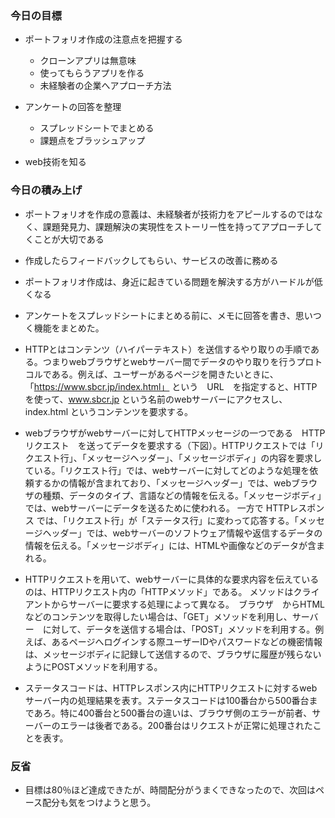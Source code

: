### 今日の目標
- ポートフォリオ作成の注意点を把握する
  - クローンアプリは無意味
  - 使ってもらうアプリを作る
  - 未経験者の企業へアプローチ方法

- アンケートの回答を整理
  - スプレッドシートでまとめる
  - 課題点をブラッシュアップ

- web技術を知る

### 今日の積み上げ
- ポートフォリオを作成の意義は、未経験者が技術力をアピールするのではなく、課題発見力、課題解決の実現性をストーリー性を持ってアプローチしてくことが大切である
- 作成したらフィードバックしてもらい、サービスの改善に務める
- ポートフォリオ作成は、身近に起きている問題を解決する方がハードルが低くなる

- アンケートをスプレッドシートにまとめる前に、メモに回答を書き、思いつく機能をまとめた。

- HTTPとはコンテンツ（ハイパーテキスト）を送信するやり取りの手順である。つまりwebブラウザとwebサーバー間でデータのやり取りを行うプロトコルである。例えば、ユーザーがあるページを開きたいときに、「https://www.sbcr.jp/index.html」 という　URL　を指定すると、HTTPを使って、www.sbcr.jp という名前のwebサーバーにアクセスし、index.html というコンテンツを要求する。
- webブラウザがwebサーバーに対してHTTPメッセージの一つである　HTTPリクエスト　を送ってデータを要求する（下図）。HTTPリクエストでは「リクエスト行」、「メッセージヘッダー」、「メッセージボディ」の内容を要求している。「リクエスト行」では、webサーバーに対してどのような処理を依頼するかの情報が含まれており、「メッセージヘッダー」では、webブラウザの種類、データのタイプ、言語などの情報を伝える。「メッセージボディ」では、webサーバーにデータを送るために使われる。
一方で HTTPレスポンス では、「リクエスト行」が「ステータス行」に変わって応答する。「メッセージヘッダー」では、webサーバーのソフトウェア情報や返信するデータの情報を伝える。「メッセージボディ」には、HTMLや画像などのデータが含まれる。

- HTTPリクエストを用いて、webサーバーに具体的な要求内容を伝えているのは、HTTPリクエスト内の「HTTPメソッド」である。 メソッドはクライアントからサーバーに要求する処理によって異なる。　ブラウザ　からHTMLなどのコンテンツを取得したい場合は、「GET」メソッドを利用し、サーバー　に対して、データを送信する場合は、「POST」メソッドを利用する。例えば、あるページへログインする際ユーザーIDやパスワードなどの機密情報は、メッセージボディに記録して送信するので、ブラウザに履歴が残らないようにPOSTメソッドを利用する。
- ステータスコードは、HTTPレスポンス内にHTTPリクエストに対するwebサーバー内の処理結果を表す。ステータスコードは100番台から500番台まであろ。特に400番台と500番台の違いは、ブラウザ側のエラーが前者、サーバーのエラーは後者である。200番台はリクエストが正常に処理されたことを表す。

### 反省
- 目標は80％ほど達成できたが、時間配分がうまくできなったので、次回はペース配分も気をつけようと思う。